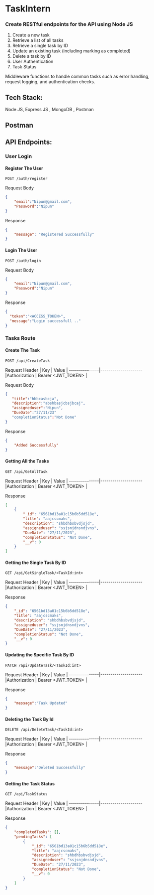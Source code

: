 # TaskIntern

### Create RESTful endpoints for the API using Node JS
1. Create a new task
2. Retrieve a list of all tasks
3. Retrieve a single task by ID
4. Update an existing task (including marking as completed)
5. Delete a task by ID
6. User Authentication
7. Task Status

Middleware functions to handle common tasks such as error handling, request logging, and authentication checks.

## Tech Stack:

Node JS, Express JS , MongoDB , Postman 

## Postman

## API Endpoints:

### User Login

#### Register The User

```http
POST /auth/register
```

Request Body
```json
{
    "email":"Nipun@gmail.com",
    "Password":"Nipun"
}
```

Response
```json
{
    "message": "Registered Successfully"
}
```

#### Login The User

```http
POST /auth/login
```

Request Body
```json
{
    "email":"Nipun@gmail.com",
    "Password":"Nipun"
}
```
Response
```json
{
  "token":"<ACCESS_TOKEN>",
  "message":"Login successfull .."
}
```

### Tasks Route

#### Create The Task

```http
POST /api/CreateTask
```

Request Header
| Key          | Value              |
---------------|---------------------
|Authorization | Bearer <JWT_TOKEN> |


Request Body
```json
{
   "title":"hbbcasbcja",
   "description":"abshbasjcbsjbcaj",
   "assigneduser":"Nipun",
   "DueDate":"27/11/23"
   "completionStatus":"Not Done"
}
```
Response
```json
{
    "Added Successfully"
}
```

#### Getting All the Tasks

```http
GET /api/GetAllTask
```

Request Header
| Key          | Value              |
---------------|---------------------
|Authorization | Bearer <JWT_TOKEN> |


Response
```json
[
    {
        "_id": "6561bd13a01c15b6b5dd518e",
        "title": "aajcscmaks",
        "description": "shbdhbsbvdjsjd",
        "assigneduser": "ssjsnjdnsndjvns",
        "DueDate": "27/11/2023",
        "completionStatus": "Not Done",
        "__v": 0
    }
]
```

#### Getting the Single Task By ID

```http
GET /api/GetSingleTask/<TaskId:int>
```

Request Header
| Key          | Value              |
---------------|---------------------
|Authorization | Bearer <JWT_TOKEN> |

Response
```json
{
    "_id": "6561bd13a01c15b6b5dd518e",
    "title": "aajcscmaks",
    "description": "shbdhbsbvdjsjd",
    "assigneduser": "ssjsnjdnsndjvns",
    "DueDate": "27/11/2023",
    "completionStatus": "Not Done",
    "__v": 0
}
```

#### Updating the Specific Task By ID

```http
PATCH /api/UpdateTask/<TaskId:int>
```

Request Header
| Key          | Value              |
---------------|---------------------
|Authorization | Bearer <JWT_TOKEN> |

Response
```json
{
    "message":"Task Updated"
}
```

#### Deleting the Task By Id

```http
DELETE /api/DeleteTask/<TaskId:int>
```

Request Header
| Key          | Value              |
---------------|---------------------
|Authorization | Bearer <JWT_TOKEN> |

Response
```json
{
    "message":"Deleted Successfully"
}
```

#### Getting the Task Status

```http
GET /api/TaskStatus
```

Request Header
| Key          | Value              |
---------------|---------------------
|Authorization | Bearer <JWT_TOKEN> |

Response
```json
{
    "completedTasks": [],
    "pendingTasks": [
        {
            "_id": "6561bd13a01c15b6b5dd518e",
            "title": "aajcscmaks",
            "description": "shbdhbsbvdjsjd",
            "assigneduser": "ssjsnjdnsndjvns",
            "DueDate": "27/11/2023",
            "completionStatus": "Not Done",
            "__v": 0
        }
    ]
}
```

